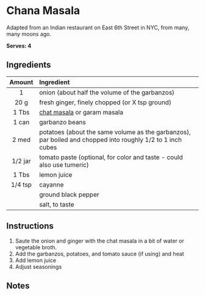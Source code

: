 # Chana Masala

Adapted from an Indian restaurant on East 6th Street in NYC, from many, many moons ago.

**Serves: 4** 

## Ingredients

| Amount  | Ingredient
| :----:  | :---------
| 1       | onion (about half the volume of the garbanzos)
| 20 g    | fresh ginger, finely chopped (or X tsp ground)
| 1 Tbs   | [chat masala]() or garam masala
| 1 can   | garbanzo beans
| 2 med   | potatoes (about the same volume as the garbanzos), par boiled and chopped into roughly 1/2 to 1 inch cubes
| 1/2 jar | tomato paste (optional, for color and taste - could also use tumeric)
| 1 Tbs   | lemon juice
| 1/4 tsp | cayanne
|         | ground black pepper
|         | salt, to taste

## Instructions

1. Saute the onion and ginger with the chat masala in a bit of water or vegetable broth.
1. Add the garbanzos, potatoes, and tomato sauce (if using) and heat
1. Add lemon juice
1. Adjust seasonings

## Notes

